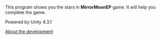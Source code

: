 This program shows you the stars in **MirrorMoonEP** game. It will help you complete the game.

Powered by Unity 4.3.1

[About the development](https://habr.com/ru/post/216457/)
